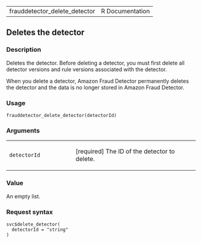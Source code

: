 <table style="width: 100%;">
<tbody>
<tr class="odd">
<td>frauddetector_delete_detector</td>
<td style="text-align: right;">R Documentation</td>
</tr>
</tbody>
</table>

## Deletes the detector

### Description

Deletes the detector. Before deleting a detector, you must first delete
all detector versions and rule versions associated with the detector.

When you delete a detector, Amazon Fraud Detector permanently deletes
the detector and the data is no longer stored in Amazon Fraud Detector.

### Usage

    frauddetector_delete_detector(detectorId)

### Arguments

<table>
<colgroup>
<col style="width: 35%" />
<col style="width: 65%" />
</colgroup>
<tbody>
<tr class="odd">
<td><code
id="frauddetector_delete_detector_:_detectorId">detectorId</code></td>
<td><p>[required] The ID of the detector to delete.</p></td>
</tr>
</tbody>
</table>

### Value

An empty list.

### Request syntax

    svc$delete_detector(
      detectorId = "string"
    )
